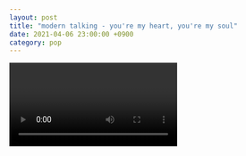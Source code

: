 ```yaml
---
layout: post
title: "modern talking - you're my heart, you're my soul"
date: 2021-04-06 23:00:00 +0900
category: pop
---
```


<div class="video-container">
    <video id="player" class="video-js vjs-default-skin vjs-big-play-centered" data-json="/public/json/pop/modern talking - you're my heart, you're my soul.json"></video>
</div>

```
```